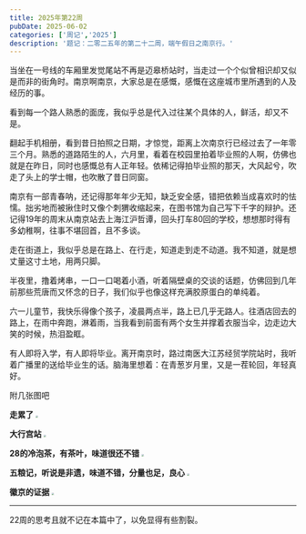 ```yaml
---
title: 2025年第22周
pubDate: 2025-06-02
categories: ['周记','2025']
description: '题记：二零二五年的第二十二周，端午假日之南京行。'
---
```

当坐在一号线的车厢里发觉尾站不再是迈皋桥站时，当走过一个个似曾相识却又似是而非的街角时。南京啊南京，大家总是在感慨，感慨在这座城市里所遇到的人及经历的事。  

看到每一个路人熟悉的面庞，我似乎总是代入过往某个具体的人，鲜活，却又不是。  

翻起手机相册，看到昔日拍照之日期，才惊觉，距离上次南京行已经过去了一年零三个月。熟悉的道路陌生的人，六月里，看着在校园里拍着毕业照的人啊，仿佛也就是在昨日，同时也感慨总有人正年轻。依稀记得拍毕业照的那天，大风起兮，吹走了头上的学士帽，也吹散了昔日同窗。

南京有一部青春呐，还记得那年年少无知，缺乏安全感，错把依赖当成喜欢时的怯懦。拙劣地而被揪住时又像个刺猬收缩起来，在图书馆为自己写下千字的辩护。还记得19年的周末从南京站去上海江沪哲谭，回头打车80回的学校，想想那时得有多幼稚啊，往事不堪回首，且不多谈。

走在街道上，我似乎总是在路上、在行走，知道走到走不动道。我不知道，就是想丈量这寸土地，用两只脚。

半夜里，撸着烤串，一口一口喝着小酒，听着隔壁桌的交谈的话题，仿佛回到几年前那些荒唐而又怀念的日子，我们似乎也像这样充满胶原蛋白的单纯着。

六一儿童节，我快乐得像个孩子，凌晨两点半，路上已几乎无路人。往酒店回去的路上，在雨中奔跑，淋着雨，当我看到前面有两个女生并撑着衣服当伞，边走边大笑的时候，热泪盈眶。

有人即将入学，有人即将毕业。离开南京时，路过南医大江苏经贸学院站时，我听着广播里的送给毕业生的话。脑海里想着：在青葱岁月里，又是一茬轮回，年轻真好。


附几张图吧

**走累了**
<img src="https://12c3bda.webp.li/image-20250602205050144.png" style="zoom:25%;" />

**大行宫站**
<img src="https://12c3bda.webp.li/image-20250602205131262.png" style="zoom:25%;" />

**28的冷泡茶，有茶叶，味道很还不错**
<img src="https://12c3bda.webp.li/image-20250602205142319.png" style="zoom:25%;" />

**五粮记，听说是非遗，味道不错，分量也足，良心**
<img src="https://12c3bda.webp.li/image-20250602205155025.png" style="zoom:25%;" />

**徽京的证据**
<img src="https://12c3bda.webp.li/image-20250602205114831.png" style="zoom:25%;" />

---

22周的思考且就不记在本篇中了，以免显得有些割裂。
